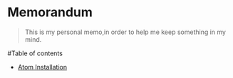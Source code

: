 Memorandum
================

> This is my personal memo,in order to help me keep something in my mind.

#Table of contents

- [Atom Installation](https://github.com/jarden-liu/Memorandum/blob/master/AtomInstallation.md)

<!-- # Demo

![Animated demo](https://github.com/aquint/ion-alpha-scroll/raw/master/demo.gif) -->
